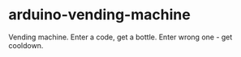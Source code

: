 # arduino-vending-machine
Vending machine. Enter a code, get a bottle. Enter wrong one - get cooldown.
